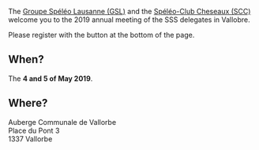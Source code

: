 The [Groupe Spéléo Lausanne (GSL)](http://www.speleo-lausanne.ch) and the [Spéléo-Club Cheseaux (SCC)](http://www.speleo-cheseaux.ch)
welcome you to the 2019 annual meeting of the SSS delegates in Vallobre.

Please register with the button at the bottom of the page.

## When?

The **4 and 5 of May 2019**.

## Where?

Auberge Communale de Vallorbe</br>
Place du Pont 3</br>
1337 Vallorbe</br>
